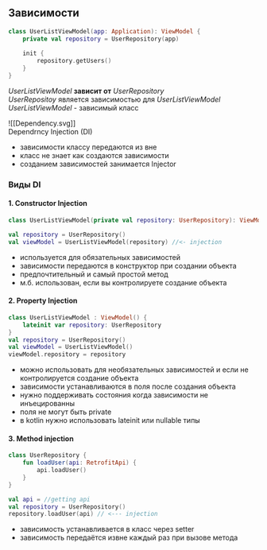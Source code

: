 ## Зависимости
```kotlin
class UserListViewModel(app: Application): ViewModel {
	private val repository = UserRepository(app)
		
	init {
		repository.getUsers()
	}
}
```

*UserListViewModel* **зависит от** *UserRepository*  
*UserRepositoy* является зависимостью для *UserListViewModel*  
*UserListViewModel* - зависимый класс  

![[Dependency.svg]]   
Dependrncy Injection (DI)
-   зависимости классу передаются из вне
-   класс не знает как создаются зависимости
-   созданием зависимостей занимается Injector

### Виды DI
 #### 1. Constructor Injection
```kotlin
class UserListViewModel(private val repository: UserRepository): ViewModel()

val repository = UserRepository()
val viewModel = UserListViewModel(repository) //<- injection
```
- используется для обязательных зависимостей
- зависимости передаются в конструктор при создании объекта 
- предпочтительный и самый простой метод 
- м.б. использован, если вы контролируете создание объекта

 #### 2. Property Injection

```kotlin
class UserListViewModel : ViewModel() { 
	lateinit var repository: UserRepository 
} 
val repository = UserRepository() 
val viewModel = UserListViewModel() 
viewModel.repository = repository
```
- можно использовать для необязательных зависимостей и если не контролируется создание объекта
- зависимости устанавливаются в поля после создания объекта
- нужно поддерживать состояния когда зависимости не инъецированны
- поля не могут быть private
- в kotlin нужно использовать lateinit или nullable типы

 #### 3. Method injection
```kotlin
class UserRepository {
	fun loadUser(api: RetrofitApi) {
		api.loadUser()
	}
}

val api = //getting api
val repository = UserRepository()
repository.loadUser(api) // <--- injection
```
- зависимость устанавливается в класс через setter
- зависимость передаётся извне каждый раз при вызове метода
